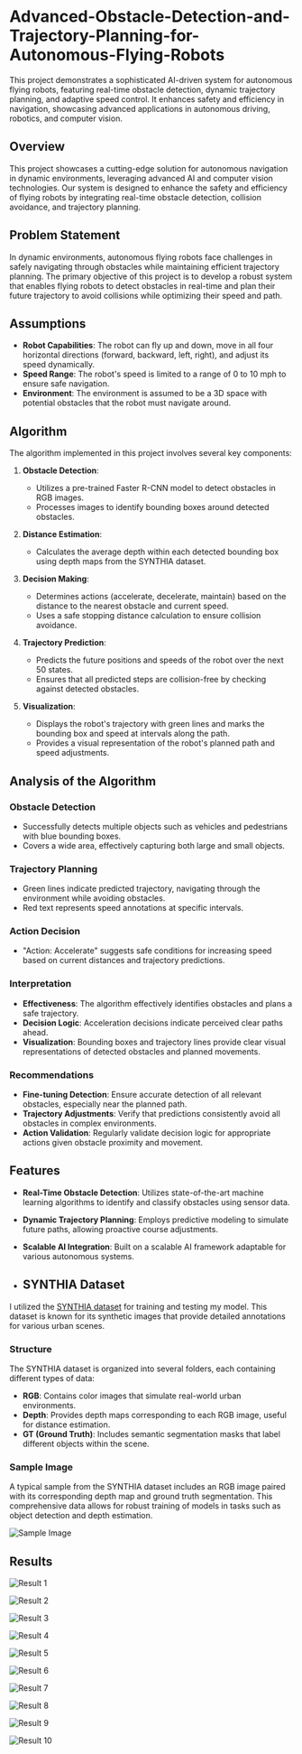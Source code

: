 # Advanced-Obstacle-Detection-and-Trajectory-Planning-for-Autonomous-Flying-Robots
This project demonstrates a sophisticated AI-driven system for autonomous flying robots, featuring real-time obstacle detection, dynamic trajectory planning, and adaptive speed control. It enhances safety and efficiency in navigation, showcasing advanced applications in autonomous driving, robotics, and computer vision.

## Overview

This project showcases a cutting-edge solution for autonomous navigation in dynamic environments, leveraging advanced AI and computer vision technologies. Our system is designed to enhance the safety and efficiency of flying robots by integrating real-time obstacle detection, collision avoidance, and trajectory planning.

## Problem Statement

In dynamic environments, autonomous flying robots face challenges in safely navigating through obstacles while maintaining efficient trajectory planning. The primary objective of this project is to develop a robust system that enables flying robots to detect obstacles in real-time and plan their future trajectory to avoid collisions while optimizing their speed and path.

## Assumptions

- **Robot Capabilities**: The robot can fly up and down, move in all four horizontal directions (forward, backward, left, right), and adjust its speed dynamically.
- **Speed Range**: The robot's speed is limited to a range of 0 to 10 mph to ensure safe navigation.
- **Environment**: The environment is assumed to be a 3D space with potential obstacles that the robot must navigate around.

## Algorithm

The algorithm implemented in this project involves several key components:

1. **Obstacle Detection**: 
   - Utilizes a pre-trained Faster R-CNN model to detect obstacles in RGB images.
   - Processes images to identify bounding boxes around detected obstacles.

2. **Distance Estimation**:
   - Calculates the average depth within each detected bounding box using depth maps from the SYNTHIA dataset.

3. **Decision Making**:
   - Determines actions (accelerate, decelerate, maintain) based on the distance to the nearest obstacle and current speed.
   - Uses a safe stopping distance calculation to ensure collision avoidance.

4. **Trajectory Prediction**:
   - Predicts the future positions and speeds of the robot over the next 50 states.
   - Ensures that all predicted steps are collision-free by checking against detected obstacles.

5. **Visualization**:
   - Displays the robot's trajectory with green lines and marks the bounding box and speed at intervals along the path.
   - Provides a visual representation of the robot's planned path and speed adjustments.

## Analysis of the Algorithm

### Obstacle Detection
- Successfully detects multiple objects such as vehicles and pedestrians with blue bounding boxes.
- Covers a wide area, effectively capturing both large and small objects.

### Trajectory Planning
- Green lines indicate predicted trajectory, navigating through the environment while avoiding obstacles.
- Red text represents speed annotations at specific intervals.

### Action Decision
- "Action: Accelerate" suggests safe conditions for increasing speed based on current distances and trajectory predictions.

### Interpretation
- **Effectiveness**: The algorithm effectively identifies obstacles and plans a safe trajectory.
- **Decision Logic**: Acceleration decisions indicate perceived clear paths ahead.
- **Visualization**: Bounding boxes and trajectory lines provide clear visual representations of detected obstacles and planned movements.

### Recommendations
- **Fine-tuning Detection**: Ensure accurate detection of all relevant obstacles, especially near the planned path.
- **Trajectory Adjustments**: Verify that predictions consistently avoid all obstacles in complex environments.
- **Action Validation**: Regularly validate decision logic for appropriate actions given obstacle proximity and movement.

## Features

- **Real-Time Obstacle Detection**: Utilizes state-of-the-art machine learning algorithms to identify and classify obstacles using sensor data.
- **Dynamic Trajectory Planning**: Employs predictive modeling to simulate future paths, allowing proactive course adjustments.
- **Scalable AI Integration**: Built on a scalable AI framework adaptable for various autonomous systems.

- ## SYNTHIA Dataset

I utilized the [SYNTHIA dataset](https://www.kaggle.com/datasets/tzokas027/synthia) for training and testing my model. This dataset is known for its synthetic images that provide detailed annotations for various urban scenes.

### Structure

The SYNTHIA dataset is organized into several folders, each containing different types of data:

- **RGB**: Contains color images that simulate real-world urban environments.
- **Depth**: Provides depth maps corresponding to each RGB image, useful for distance estimation.
- **GT (Ground Truth)**: Includes semantic segmentation masks that label different objects within the scene.

### Sample Image

A typical sample from the SYNTHIA dataset includes an RGB image paired with its corresponding depth map and ground truth segmentation. This comprehensive data allows for robust training of models in tasks such as object detection and depth estimation.

![Sample Image](0000028.png) <!-- Add a sample image from the dataset here -->

## Results
![Result 1](res1.png)

![Result 2](res2.png)

![Result 3](res3.png)

![Result 4](res4.png)

![Result 5](res5.png)

![Result 6](res6.png)

![Result 7](res7.png)

![Result 8](res8.png)

![Result 9](res9.png)

![Result 10](res10.png)

